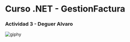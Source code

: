 # Curso .NET - GestionFactura
### Actividad 3 - Deguer Alvaro
![giphy](https://user-images.githubusercontent.com/48799504/54857151-96ead800-4cdc-11e9-8b16-fb3264f21f69.gif)
